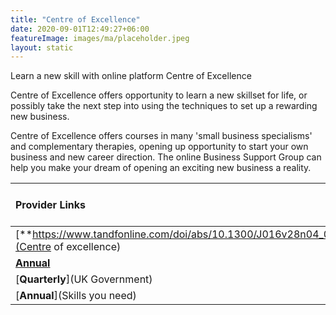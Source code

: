 ```yaml
---
title: "Centre of Excellence"
date: 2020-09-01T12:49:27+06:00
featureImage: images/ma/placeholder.jpeg
layout: static
---
```


Learn a new skill with online platform Centre of Excellence

Centre of Excellence offers opportunity to learn a new skillset for life, or possibly take the next step into using the techniques to set up a rewarding new business. 

Centre of Excellence offers courses in many 'small business specialisms' and complementary therapies, opening up opportunity to start your own business and new career direction. The online Business Support Group can help you make your dream of opening an exciting new business a reality.

| Provider Links      | Free or Paid  |  
| :-----------          | :--------------:      |  
| [**https://www.tandfonline.com/doi/abs/10.1300/J016v28n04_01**](Centre of excellence) | Online | 
| [**Annual**](Skillshare) | online | 
| [**Quarterly**](UK Government) | Online | 
| [**Annual**](Skills you need) | Online | 
  

<br/><br/>






